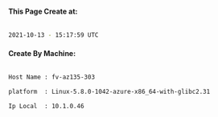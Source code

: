 
   
#### This Page Create at:

```bash

2021-10-13 - 15:17:59 UTC

```

#### Create By Machine:

```bash

Host Name : fv-az135-303

platform  : Linux-5.8.0-1042-azure-x86_64-with-glibc2.31

Ip Local  : 10.1.0.46

```

